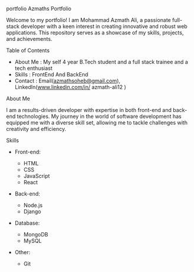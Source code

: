  portfolio
 Azmaths Portfolio

Welcome to my portfolio! I am Mohammad Azmath Ali, a passionate full-stack developer with a keen interest in creating innovative and robust web applications. This repository serves as a showcase of my skills, projects, and achievements.

 Table of Contents

- About Me : My self 4 year B.Tech student and a full stack trainee and a tech enthusiast
- Skills : FrontEnd And BackEnd
- Contact : Email(azmathsoheb@gmail.com), LinkedIn(www.linkedin.com/in/
azmath-ali12
)


About Me

I am a results-driven developer with expertise in both front-end and back-end technologies. My journey in the world of software development has equipped me with a diverse skill set, allowing me to tackle challenges with creativity and efficiency.

Skills

- Front-end:
  - HTML
  - CSS
  - JavaScript
  - React


- Back-end:
  - Node.js
  - Django

- Database:
  - MongoDB
  - MySQL

- Other:
  - Git


